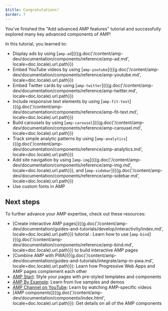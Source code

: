 ```yaml
---
$title: Congratulations!
$order: 7
---
```


You’ve finished the "Add advanced AMP features" tutorial and successfully explored many key advanced components of AMP!

In this tutorial, you learned to:

- Display ads by using [`amp-ad`]({{g.doc('/content/amp-dev/documentation/components/reference/amp-ad.md', locale=doc.locale).url.path}})
- Embed YouTube videos by using [`amp-youtube`]({{g.doc('/content/amp-dev/documentation/components/reference/amp-youtube.md', locale=doc.locale).url.path}})
- Embed Twitter cards by using [`amp-twitter`]({{g.doc('/content/amp-dev/documentation/components/reference/amp-twitter.md', locale=doc.locale).url.path}})
- Include responsive text elements by using [`amp-fit-text`]({{g.doc('/content/amp-dev/documentation/components/reference/amp-fit-text.md', locale=doc.locale).url.path}})
- Build carousels by using [`amp-carousel`]({{g.doc('/content/amp-dev/documentation/components/reference/amp-carousel.md', locale=doc.locale).url.path}})
- Track simple analytic patterns by using [`amp-analytics`]({{g.doc('/content/amp-dev/documentation/components/reference/amp-analytics.md', locale=doc.locale).url.path}})
- Add site navigation by using [`amp-img`]({{g.doc('/content/amp-dev/documentation/components/reference/amp-img.md', locale=doc.locale).url.path}}), and [`amp-sidebar`]({{g.doc('/content/amp-dev/documentation/components/reference/amp-sidebar.md', locale=doc.locale).url.path}})
- Use custom fonts in AMP

## Next steps

To further advance your AMP expertise, check out these resources:

- [Create interactive AMP pages]({{g.doc('/content/amp-dev/documentation/guides-and-tutorials/develop/interactivity/index.md', locale=doc.locale).url.path}}) tutorial : Learn how to use [`amp-bind`]({{g.doc('/content/amp-dev/documentation/components/reference/amp-bind.md', locale=doc.locale).url.path}}) to build interactive AMP pages
- [Combine AMP with PWA]({{g.doc('/content/amp-dev/documentation/guides-and-tutorials/integrate/amp-in-pwa.md', locale=doc.locale).url.path}}): Learn how Progressive Web Apps and AMP pages complement each other
- [AMP Start](https://www.ampstart.com/): Style your pages with pre-styled templates and components
- [AMP By Example](https://ampbyexample.com/): Learn from live samples and demos
- [AMP Channel on YouTube](https://www.youtube.com/channel/UCXPBsjgKKG2HqsKBhWA4uQw): Learn by watching AMP-specific videos
- [AMP components]({{g.doc('/content/amp-dev/documentation/components/index.html', locale=doc.locale).url.path}}): Get details on all of the AMP components
